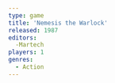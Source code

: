 ```yaml
---
type: game
title: 'Nemesis the Warlock'
released: 1987
editors: 
  -Martech
players: 1
genres:
  - Action
---
```

